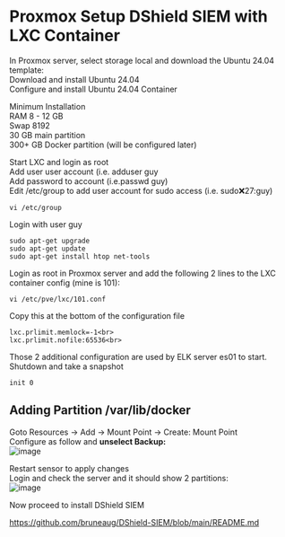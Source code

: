 # Proxmox Setup DShield SIEM with LXC Container

In Proxmox server, select storage local and download the Ubuntu 24.04 template:<br>
Download and install Ubuntu 24.04<br>
Configure and install Ubuntu 24.04 Container<br>

Minimum Installation <br>
RAM 8 - 12 GB<br>
Swap 8192<br>
30 GB main partition<br>
300+ GB Docker partition (will be configured later)<br>

Start LXC and login as root<br>
Add user user account (i.e. adduser guy<br>
Add password to account (i.e.passwd guy)<br>
Edit /etc/group to add user account for sudo access (i.e. sudo:x:27:guy)<br>
````
vi /etc/group
````
Login with user guy<br>
````
sudo apt-get upgrade
sudo apt-get update
sudo apt-get install htop net-tools 
````

Login as root in Proxmox server and add the following 2 lines to the LXC container config (mine is 101):<br>
````
vi /etc/pve/lxc/101.conf
````
Copy this at the bottom of the configuration file<br>
````
lxc.prlimit.memlock=-1<br>
lxc.prlimit.nofile:65536<br>
````
Those 2 additional configuration are used by ELK server es01 to start.<br>
Shutdown and take a snapshot<br>
````
init 0
````

## Adding Partition /var/lib/docker
Goto Resources -> Add -> Mount Point -> Create: Mount Point<br>
Configure as follow and **unselect Backup:**<br>
![image](https://github.com/user-attachments/assets/9790d733-52b4-4992-bf9b-53493098c2b1)

Restart sensor to apply changes <br>
Login and check the server and it should show 2 partitions:<br>
![image](https://github.com/user-attachments/assets/02caaab6-6d08-495c-a992-577e21875e0e)

Now proceed to install DShield SIEM<br>

https://github.com/bruneaug/DShield-SIEM/blob/main/README.md
